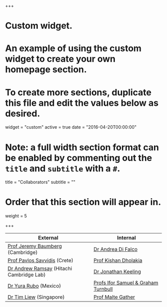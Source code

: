 +++
# Custom widget.
# An example of using the custom widget to create your own homepage section.
# To create more sections, duplicate this file and edit the values below as desired.
widget = "custom"
active = true
date = "2016-04-20T00:00:00"

# Note: a full width section format can be enabled by commenting out the `title` and `subtitle` with a `#`.
title = "Collaborators"
subtitle = ""

# Order that this section will appear in.
weight = 5

+++


| External   | Internal   |
|---|---|
| [Prof Jeremy Baumberg](http://np.phy.cam.ac.uk) (Cambridge) | [Dr Andrea Di Falco](http://synthopt.wp.st-andrews.ac.uk/) |
| [Prof Pavlos Savvidis](http://quantopt.materials.uoc.gr/) (Crete) | [Prof Kishan Dholakia](http://opticalmanipulationgroup.wp.st-andrews.ac.uk/) |
| [Dr Andrew Ramsay](http://www.hit.phy.cam.ac.uk/Members/Ramsay/) (Hitachi Cambridge Lab) | [Dr Jonathan Keeling](https://www.st-andrews.ac.uk/~jmjk/) |
| [Dr Yura Rubo](https://scholar.google.co.uk/citations?user=sCQbYvAAAAAJ&hl=en) (Mexico) | [Profs Ifor Samuel & Graham Turnbull](https://www.st-andrews.ac.uk/physics/osc/home.shtml) |
| [Dr Tim Liew](http://www1.spms.ntu.edu.sg/~physics/Home/Faculty/TimothyLiew.html) (Singapore)  | [Prof Malte Gather](http://gatherlab.wp.st-andrews.ac.uk)  |
